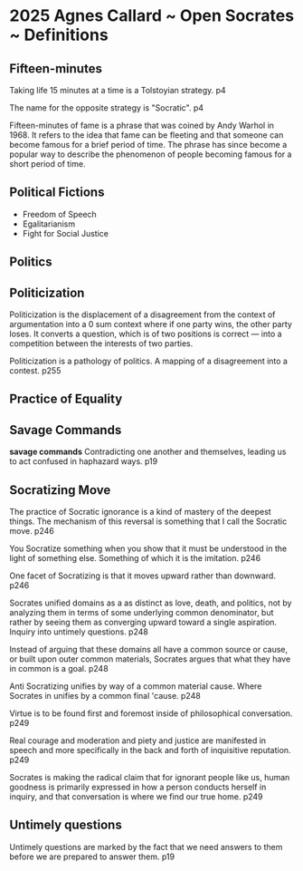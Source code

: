 # 2025 Agnes Callard ~ Open Socrates ~ Definitions

## Fifteen-minutes

Taking life 15 minutes at a time is a Tolstoyian strategy. p4

The name for the opposite strategy is "Socratic". p4

Fifteen-minutes of fame is a phrase that was coined by Andy Warhol in 1968. It refers to the idea that fame can be fleeting and that someone can become famous for a brief period of time. The phrase has since become a popular way to describe the phenomenon of people becoming famous for a short period of time.

## Political Fictions

* Freedom of Speech
* Egalitarianism
* Fight for Social Justice

## Politics


## Politicization

Politicization is the displacement of a disagreement from the context of argumentation into a 0 sum context where if one party wins, the other party loses. It converts a question, which is of two positions is correct — into a competition between the interests of two parties. 

Politicization is a pathology of politics. A mapping of a disagreement into a contest. p255

## Practice of Equality


## Savage Commands

**savage commands** Contradicting one another and themselves, leading us to act confused in haphazard ways. p19

## Socratizing Move

The practice of Socratic ignorance is a kind of mastery of the deepest things. The mechanism of this reversal is something that I call the Socratic move. p246

You Socratize something when you show that it must be understood in the light of something else. Something of which it is the imitation. p246

One facet of Socratizing is that it moves upward rather than downward. p246

Socrates unified domains as a as distinct as love, death, and politics, not by analyzing them in terms of some underlying common denominator, but rather by seeing them as converging upward toward a single aspiration. Inquiry into untimely questions. p248

Instead of arguing that these domains all have a common source or cause, or built upon outer common materials, Socrates argues that what they have in common is a goal. p248

Anti Socratizing unifies by way of a common material cause. Where Socrates in unifies by a common final 'cause. p248

Virtue is to be found first and foremost inside of philosophical conversation. p249

Real courage and moderation and piety and justice are manifested in speech and more specifically in the back and forth of inquisitive reputation. p249

Socrates is making the radical claim that for ignorant people like us, human goodness is primarily expressed in how a person conducts herself in inquiry, and that conversation is where we find our true home. p249

## Untimely questions

Untimely questions are marked by the fact that we need answers to them before we are prepared to answer them. p19
